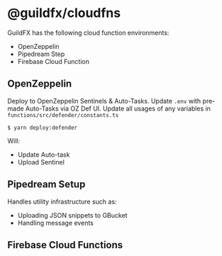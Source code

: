 # @guildfx/cloudfns

GuildFX has the following cloud function environments:

- OpenZeppelin
- Pipedream Step
- Firebase Cloud Function


## OpenZeppelin
Deploy to OpenZeppelin Sentinels & Auto-Tasks.
Update `.env` with pre-made Auto-Tasks via OZ Def UI.
Update all usages of any variables in `functions/src/defender/constants.ts`

```
$ yarn deploy:defender
```

Will:
- Update Auto-task
- Upload Sentinel

## Pipedream Setup
Handles utility infrastructure such as:
- Uploading JSON snippets to GBucket
- Handling message events

## Firebase Cloud Functions